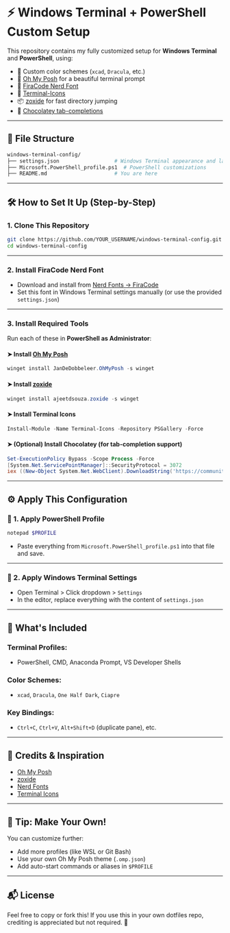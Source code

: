 
# ⚡ Windows Terminal + PowerShell Custom Setup

This repository contains my fully customized setup for **Windows Terminal** and **PowerShell**, using:

- 🎨 Custom color schemes (`xcad`, `Dracula`, etc.)
- 🧠 [Oh My Posh](https://ohmyposh.dev) for a beautiful terminal prompt
- 💠 [FiraCode Nerd Font](https://www.nerdfonts.com/font-downloads)
- 📁 [Terminal-Icons](https://www.powershellgallery.com/packages/Terminal-Icons)
- 📦 [zoxide](https://github.com/ajeetdsouza/zoxide) for fast directory jumping
- 🍫 [Chocolatey tab-completions](https://ch0.co/tab-completion)

---

## 📁 File Structure

```bash
windows-terminal-config/
├── settings.json                  # Windows Terminal appearance and layout
├── Microsoft.PowerShell_profile.ps1  # PowerShell customizations
├── README.md                      # You are here
````

---

## 🛠️ How to Set It Up (Step-by-Step)

### 1. Clone This Repository

```bash
git clone https://github.com/YOUR_USERNAME/windows-terminal-config.git
cd windows-terminal-config
```

---

### 2. Install FiraCode Nerd Font

* Download and install from [Nerd Fonts → FiraCode](https://www.nerdfonts.com/font-downloads)
* Set this font in Windows Terminal settings manually (or use the provided `settings.json`)

---

### 3. Install Required Tools

Run each of these in **PowerShell as Administrator**:

#### ➤ Install [Oh My Posh](https://ohmyposh.dev)

```powershell
winget install JanDeDobbeleer.OhMyPosh -s winget
```

#### ➤ Install [zoxide](https://github.com/ajeetdsouza/zoxide)

```powershell
winget install ajeetdsouza.zoxide -s winget
```

#### ➤ Install Terminal Icons

```powershell
Install-Module -Name Terminal-Icons -Repository PSGallery -Force
```

#### ➤ (Optional) Install Chocolatey (for tab-completion support)

```powershell
Set-ExecutionPolicy Bypass -Scope Process -Force
[System.Net.ServicePointManager]::SecurityProtocol = 3072
iex ((New-Object System.Net.WebClient).DownloadString('https://community.chocolatey.org/install.ps1'))
```

---

## ⚙️ Apply This Configuration

### 📄 1. Apply PowerShell Profile

```powershell
notepad $PROFILE
```

* Paste everything from `Microsoft.PowerShell_profile.ps1` into that file and save.

---

### 🧱 2. Apply Windows Terminal Settings

* Open Terminal > Click dropdown > `Settings`
* In the editor, replace everything with the content of `settings.json`

---

## 🧾 What's Included

### Terminal Profiles:

* PowerShell, CMD, Anaconda Prompt, VS Developer Shells

### Color Schemes:

* `xcad`, `Dracula`, `One Half Dark`, `Ciapre`

### Key Bindings:

* `Ctrl+C`, `Ctrl+V`, `Alt+Shift+D` (duplicate pane), etc.

---

## 🙌 Credits & Inspiration

* [Oh My Posh](https://ohmyposh.dev)
* [zoxide](https://github.com/ajeetdsouza/zoxide)
* [Nerd Fonts](https://www.nerdfonts.com/)
* [Terminal Icons](https://github.com/devblackops/Terminal-Icons)

---

## 🧠 Tip: Make Your Own!

You can customize further:

* Add more profiles (like WSL or Git Bash)
* Use your own Oh My Posh theme (`.omp.json`)
* Add auto-start commands or aliases in `$PROFILE`

---

## 📬 License

Feel free to copy or fork this! If you use this in your own dotfiles repo, crediting is appreciated but not required. 💙


